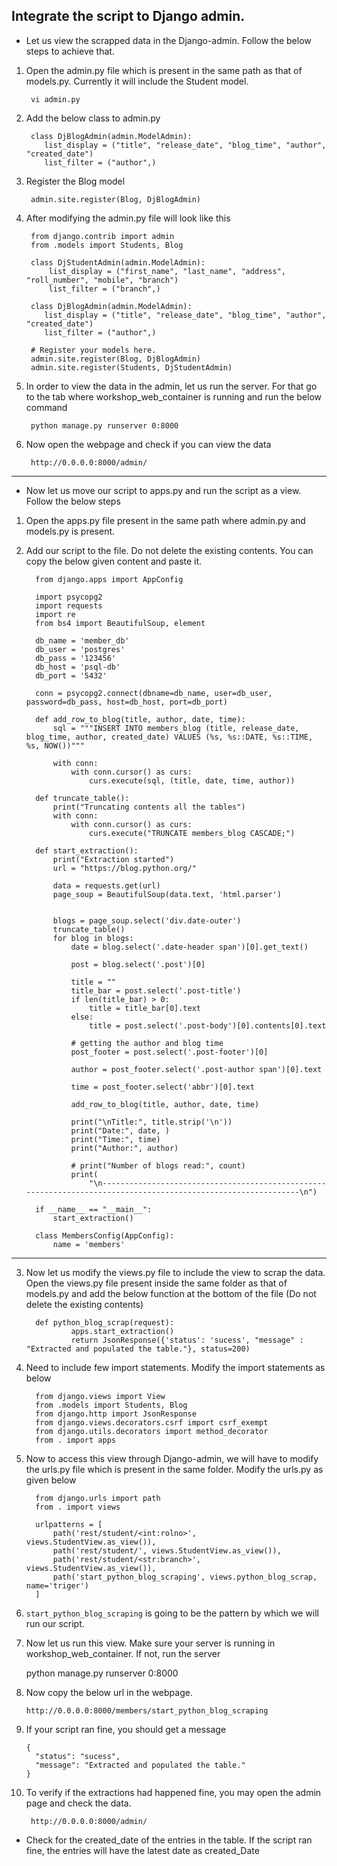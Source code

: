 ## Integrate the script to Django admin.

- Let us view the scrapped data in the Django-admin. Follow the below steps to achieve that.

1. Open the admin.py file which is present in the same path as that of models.py. Currently it will include the Student model.

        vi admin.py
2. Add the below class to admin.py

        class DjBlogAdmin(admin.ModelAdmin):
           list_display = ("title", "release_date", "blog_time", "author", "created_date")
           list_filter = ("author",)

3. Register the Blog model

        admin.site.register(Blog, DjBlogAdmin)
4. After modifying the admin.py file will look like this

        from django.contrib import admin
        from .models import Students, Blog
        
        class DjStudentAdmin(admin.ModelAdmin):
            list_display = ("first_name", "last_name", "address", "roll_number", "mobile", "branch")
            list_filter = ("branch",)
        
        class DjBlogAdmin(admin.ModelAdmin):
           list_display = ("title", "release_date", "blog_time", "author", "created_date")
           list_filter = ("author",)
        
        # Register your models here.
        admin.site.register(Blog, DjBlogAdmin)
        admin.site.register(Students, DjStudentAdmin)
   
5. In order to view the data in the admin, let us run the server. For that go to the tab where  workshop_web_container is running
and run the below command
        
        python manage.py runserver 0:8000
6. Now open the webpage and check if you can view the data

        http://0.0.0.0:8000/admin/

<hr />

- Now let us move our script to apps.py and run the script as a view. Follow the below steps

1. Open the apps.py file present in the same path where admin.py and models.py is present. 
2. Add our script to the file. Do not delete the existing contents. You can copy the below given content and paste it.

      
         from django.apps import AppConfig
   
         import psycopg2
         import requests
         import re
         from bs4 import BeautifulSoup, element
   
         db_name = 'member_db'
         db_user = 'postgres'
         db_pass = '123456'
         db_host = 'psql-db'
         db_port = '5432'
         
         conn = psycopg2.connect(dbname=db_name, user=db_user, password=db_pass, host=db_host, port=db_port)
   
         def add_row_to_blog(title, author, date, time):
             sql = """INSERT INTO members_blog (title, release_date, blog_time, author, created_date) VALUES (%s, %s::DATE, %s::TIME, %s, NOW())"""
         
             with conn:
                 with conn.cursor() as curs:
                     curs.execute(sql, (title, date, time, author))
   
         def truncate_table():
             print("Truncating contents all the tables")
             with conn:
                 with conn.cursor() as curs:
                     curs.execute("TRUNCATE members_blog CASCADE;")
   
         def start_extraction():
             print("Extraction started")
             url = "https://blog.python.org/"
         
             data = requests.get(url)
             page_soup = BeautifulSoup(data.text, 'html.parser')
         
         
             blogs = page_soup.select('div.date-outer')
             truncate_table()
             for blog in blogs:
                 date = blog.select('.date-header span')[0].get_text()
         
                 post = blog.select('.post')[0]
         
                 title = ""
                 title_bar = post.select('.post-title')
                 if len(title_bar) > 0:
                     title = title_bar[0].text
                 else:
                     title = post.select('.post-body')[0].contents[0].text
         
                 # getting the author and blog time
                 post_footer = post.select('.post-footer')[0]
         
                 author = post_footer.select('.post-author span')[0].text
         
                 time = post_footer.select('abbr')[0].text
         
                 add_row_to_blog(title, author, date, time)
         
                 print("\nTitle:", title.strip('\n'))
                 print("Date:", date, )
                 print("Time:", time)
                 print("Author:", author)
         
                 # print("Number of blogs read:", count)
                 print(
                     "\n---------------------------------------------------------------------------------------------------------------\n")
         
         if __name__ == "__main__":
             start_extraction()
         
         class MembersConfig(AppConfig):
             name = 'members'

<hr />

3. Now let us modify the views.py file to include the view to scrap the data. Open the views.py file present inside the same
folder as that of models.py and add the below function at the bottom of the file (Do not delete the existing contents)
   

         def python_blog_scrap(request):
                 apps.start_extraction()
                 return JsonResponse({'status': 'sucess', "message" : "Extracted and populated the table."}, status=200)

4. Need to include few import statements. Modify the import statements as below

         from django.views import View
         from .models import Students, Blog
         from django.http import JsonResponse
         from django.views.decorators.csrf import csrf_exempt
         from django.utils.decorators import method_decorator
         from . import apps
5. Now to access this view through Django-admin, we will have to modify the urls.py file which is present in the same folder. 
Modify the urls.py as given below
   
         from django.urls import path
         from . import views
         
         urlpatterns = [
             path('rest/student/<int:rolno>', views.StudentView.as_view()),
             path('rest/student/', views.StudentView.as_view()),
             path('rest/student/<str:branch>', views.StudentView.as_view()),
             path('start_python_blog_scraping', views.python_blog_scrap, name='triger')
         ]
6. `start_python_blog_scraping` is going to be the pattern by which we will run our script.
7. Now let us run this view. Make sure your server is running in workshop_web_container. If not, run the server

      python manage.py runserver 0:8000
   
8. Now copy the below url in the webpage.

       http://0.0.0.0:8000/members/start_python_blog_scraping
9. If your script ran fine, you should get a message

       {
         "status": "sucess",
         "message": "Extracted and populated the table."
       }
10. To verify if the extractions had happened fine, you may open the admin page and check the data. 

         http://0.0.0.0:8000/admin/
   - Check for the created_date of the entries in the table. If the script ran fine, the entries will have the latest date as created_Date